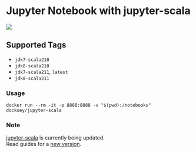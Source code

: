 # Jupyter Notebook with jupyter-scala

[![](https://badge.imagelayers.io/dockoey/jupyter-scala:latest.svg)](https://imagelayers.io/?images=dockoey/jupyter-scala:latest 'Get your own badge on imagelayers.io')

## Supported Tags
* `jdk7-scala210`
* `jdk8-scala210` 
* `jdk7-scala211`, `latest`
* `jdk8-scala211`

### Usage

```shell
docker run --rm -it -p 8888:8888 -v "$(pwd):/notebooks" dockoey/jupyter-scala
```

### Note
  [jupyter-scala](https://github.com/alexarchambault/jupyter-scala) is currently being updated.  
  Read guides for a [new version](https://github.com/alexarchambault/jupyter-scala/tree/topic/update-readme).
